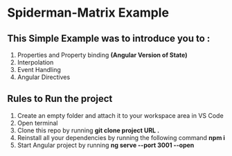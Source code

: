 # Spiderman-Matrix Example 

## This Simple Example  was to introduce you to : 
1. Properties and Property binding **(Angular Version of State)**
1. Interpolation
1. Event Handling
1. Angular Directives


## Rules to Run the project
1. Create an empty folder and attach it to your workspace area in VS Code
1. Open terminal
1. Clone this repo by running  **git clone project URL .**
1. Reinstall all your dependencies by running the following command **npm i**
1. Start Angular project by running **ng serve --port 3001 --open**
